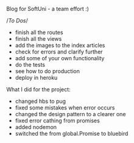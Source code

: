 Blog for SoftUni - a team effort :)

/*To Dos*/
- finish all the routes
- finish all the views
- add the images to the index articles
- check for errors and clarify further
- add some of your own functionality
- do the tests
- see how to do production
- deploy in heroku

What I did for the project:
- changed hbs to pug
- fixed some mistakes when error occurs
- changed the design pattern to a clearer one
- fixed error cathing from promises  
- added nodemon
- switched the from global.Promise to bluebird
